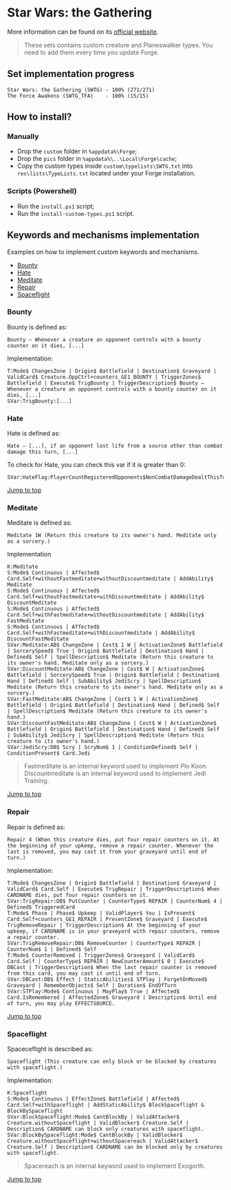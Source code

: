 # Star Wars: the Gathering

More information can be found on its [official website](https://www.starwarsthegathering.com).

> These sets contains custom creature and Planeswalker types. You need to add them every time you update Forge.

## Set implementation progress

```text
Star Wars: the Gathering (SWTG) - 100% (271/271)
The Force Awakens (SWTG_TFA)    - 100% (15/15)
```

## How to install?

### Manually

* Drop the `custom` folder in `%appdata%\Forge`;
* Drop the `pics` folder in `%appdata%\..\Local\Forge\cache`;
* Copy the custom types inside `custom\typelists\SWTG.txt` into `res\lists\TypeLists.txt` located under your Forge installation.

### Scripts (Powershell)

* Run the `install.ps1` script;
* Run the `install-custom-types.ps1` script.

## Keywords and mechanisms implementation

Examples on how to implement custom keywords and mechanisms.

* [Bounty](#bounty)
* [Hate](#hate)
* [Meditate](#meditate)
* [Repair](#repair)
* [Spaceflight](#spaceflight)

### Bounty

Bounty is defined as:

```text
Bounty — Whenever a creature an opponent controls with a bounty counter on it dies, [...]
```

Implementation:

```text
T:Mode$ ChangesZone | Origin$ Battlefield | Destination$ Graveyard | ValidCard$ Creature.OppCtrl+counters_GE1_BOUNTY | TriggerZones$ Battlefield | Execute$ TrigBounty | TriggerDescription$ Bounty — Whenever a creature an opponent controls with a bounty counter on it dies, [...]
SVar:TrigBounty:[...]

```

### Hate

Hate is defined as:

```text
Hate — [...], if an opponent lost life from a source other than combat damage this turn, [...]
```

To check for Hate, you can check this var if it is greater than 0:

```text
SVar:HateFlag:PlayerCountRegisteredOpponents$NonCombatDamageDealtThisTurn
```

[Jump to top](#keywords-and-mechanisms-implementation)

### Meditate

Meditate is defined as:

```text
Meditate 1W (Return this creature to its owner's hand. Meditate only as a sorcery.)
```

Implementation

```text
K:Meditate
S:Mode$ Continuous | Affected$ Card.Self+withoutFastmeditate+withoutDiscountmeditate | AddAbility$ Meditate
S:Mode$ Continuous | Affected$ Card.Self+withoutFastmeditate+withDiscountmeditate | AddAbility$ DiscountMeditate
S:Mode$ Continuous | Affected$ Card.Self+withFastmeditate+withoutDiscountmeditate | AddAbility$ FastMeditate
S:Mode$ Continuous | Affected$ Card.Self+withFastmeditate+withDiscountmeditate | AddAbility$ DiscountFastMeditate
SVar:Meditate:AB$ ChangeZone | Cost$ 1 W | ActivationZone$ Battlefield | SorcerySpeed$ True | Origin$ Battlefield | Destination$ Hand | Defined$ Self | SpellDescription$ Meditate (Return this creature to its owner's hand. Meditate only as a sorcery.)
SVar:DiscountMeditate:AB$ ChangeZone | Cost$ W | ActivationZone$ Battlefield | SorcerySpeed$ True | Origin$ Battlefield | Destination$ Hand | Defined$ Self | SubAbility$ JediScry | SpellDescription$ Meditate (Return this creature to its owner's hand. Meditate only as a sorcery.)
SVar:FastMeditate:AB$ ChangeZone | Cost$ 1 W | ActivationZone$ Battlefield | Origin$ Battlefield | Destination$ Hand | Defined$ Self | SpellDescription$ Meditate (Return this creature to its owner's hand.)
SVar:DiscountFastMeditate:AB$ ChangeZone | Cost$ W | ActivationZone$ Battlefield | Origin$ Battlefield | Destination$ Hand | Defined$ Self | SubAbility$ JediScry | SpellDescription$ Meditate (Return this creature to its owner's hand.)
SVar:JediScry:DB$ Scry | ScryNum$ 1 | ConditionDefined$ Self | ConditionPresent$ Card.Jedi
```

> Fastmeditate is an internal keyword used to implement Plo Koon.
> Discountmeditate is an internal keyword used to implement Jedi Training.

[Jump to top](#keywords-and-mechanisms-implementation)

### Repair

Repair is defined as:

```text
Repair 4 (When this creature dies, put four repair counters on it. At the beginning of your upkeep, remove a repair counter. Whenever the last is removed, you may cast it from your graveyard until end of turn.)
```

Implementation:

```text
T:Mode$ ChangesZone | Origin$ Battlefield | Destination$ Graveyard | ValidCard$ Card.Self | Execute$ TrigRepair | TriggerDescription$ When CARDNAME dies, put four repair counters on it.
SVar:TrigRepair:DB$ PutCounter | CounterType$ REPAIR | CounterNum$ 4 | Defined$ TriggeredCard
T:Mode$ Phase | Phase$ Upkeep | ValidPlayer$ You | IsPresent$ Card.Self+counters_GE1_REPAIR | PresentZone$ Graveyard | Execute$ TrigRemoveRepair | TriggerDescription$ At the beginning of your upkeep, if CARDNAME is in your graveyard with repair counters, remove a repair counter.
SVar:TrigRemoveRepair:DB$ RemoveCounter | CounterType$ REPAIR | CounterNum$ 1 | Defined$ Self
T:Mode$ CounterRemoved | TriggerZones$ Graveyard | ValidCard$ Card.Self | CounterType$ REPAIR | NewCounterAmount$ 0 | Execute$ DBCast | TriggerDescription$ When the last repair counter is removed from this card, you may cast it until end of turn.
SVar:DBCast:DB$ Effect | StaticAbilities$ STPlay | ForgetOnMoved$ Graveyard | RememberObjects$ Self | Duration$ EndOfTurn
SVar:STPlay:Mode$ Continuous | MayPlay$ True | Affected$ Card.IsRemembered | AffectedZone$ Graveyard | Description$ Until end of turn, you may play EFFECTSOURCE.
```

[Jump to top](#keywords-and-mechanisms-implementation)

### Spaceflight

Spaceceflight is described as:

```text
Spaceflight (This creature can only block or be blocked by creatures with spaceflight.)
```

Implementation:

```text
K:Spaceflight
S:Mode$ Continuous | EffectZone$ Battlefield | Affected$ Card.Self+withSpaceflight | AddStaticAbility$ BlockSpaceflight & BlockBySpaceflight
SVar:BlockSpaceflight:Mode$ CantBlockBy | ValidAttacker$ Creature.withoutSpaceflight | ValidBlocker$ Creature.Self | Description$ CARDNAME can block only creatures with spaceflight.
SVar:BlockBySpaceflight:Mode$ CantBlockBy | ValidBlocker$ Creature.withoutSpaceflight+withoutSpacereach | ValidAttacker$ Creature.Self | Description$ CARDNAME can be blocked only by creatures with spaceflight.
```

> Spacereach is an internal keyword used to implement Exogorth.


[Jump to top](#keywords-and-mechanisms-implementation)
